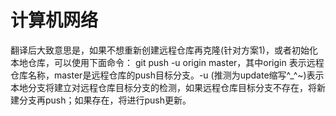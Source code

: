 # 计算机网络

翻译后大致意思是，如果不想重新创建远程仓库再克隆(针对方案1)，或者初始化本地仓库，可以使用下面命令： git push -u origin master，其中origin 表示远程仓库名称，master是远程仓库的push目标分支。-u (推测为update缩写^_^~)表示本地分支将建立对远程仓库目标分支的检测，如果远程仓库目标分支不存在，将新建分支再push；如果存在，将进行push更新。
